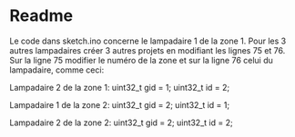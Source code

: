 # Readme

Le code dans sketch.ino concerne le lampadaire 1 de la zone 1.
Pour les 3 autres lampadaires créer 3 autres projets en modifiant
les lignes 75 et 76.
Sur la ligne 75 modifier le numéro de la zone et sur la ligne 76
celui du lampadaire, comme ceci:

Lampadaire 2 de la zone 1:
  uint32_t gid = 1;
	uint32_t id = 2;

Lampadaire 1 de la zone 2:
  uint32_t gid = 2;
	uint32_t id = 1;
  
Lampadaire 2 de la zone 2:
  uint32_t gid = 2;
	uint32_t id = 2;